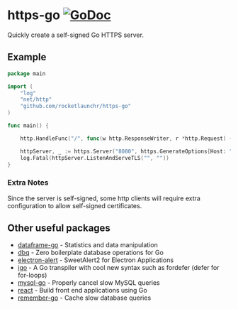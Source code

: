 # https-go [![GoDoc](http://godoc.org/github.com/rocketlaunchr/https-go?status.svg)](http://godoc.org/github.com/rocketlaunchr/https-go)

Quickly create a self-signed Go HTTPS server.


## Example

```go
package main

import (
	"log"
	"net/http"
	"github.com/rocketlaunchr/https-go"
)

func main() {

	http.HandleFunc("/", func(w http.ResponseWriter, r *http.Request) { w.WriteHeader(http.StatusNoContent) })

	httpServer, _ := https.Server("8080", https.GenerateOptions{Host: "thecucumber.app"})
	log.Fatal(httpServer.ListenAndServeTLS("", ""))
}
```



### Extra Notes

Since the server is self-signed, some http clients will require extra configuration to allow self-signed certificates.


Other useful packages
------------

- [dataframe-go](https://github.com/rocketlaunchr/dataframe-go) - Statistics and data manipulation
- [dbq](https://github.com/rocketlaunchr/dbq) - Zero boilerplate database operations for Go
- [electron-alert](https://github.com/rocketlaunchr/electron-alert) - SweetAlert2 for Electron Applications
- [igo](https://github.com/rocketlaunchr/igo) - A Go transpiler with cool new syntax such as fordefer (defer for for-loops)
- [mysql-go](https://github.com/rocketlaunchr/mysql-go) - Properly cancel slow MySQL queries
- [react](https://github.com/rocketlaunchr/react) - Build front end applications using Go
- [remember-go](https://github.com/rocketlaunchr/remember-go) - Cache slow database queries
